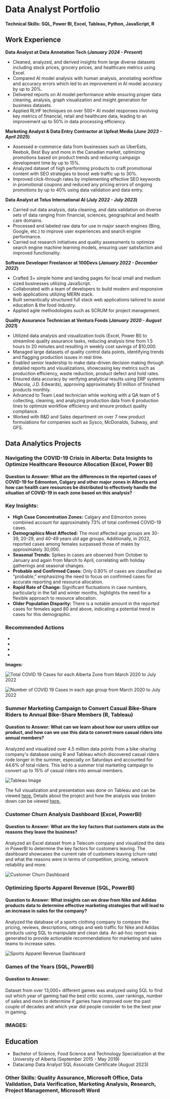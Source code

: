 # Data Analyst Portfolio 

#### Technical Skills: SQL, Power BI, Excel, Tableau, Python, JavaScript, R


## **Work Experience**
**Data Analyst at Data Annotation Tech (_January 2024 - Present_)**
- Cleaned, analyzed, and derived insights from large diverse datasets including stock prices, grocery prices, and healthcare metrics using Excel.
- Compared AI model analysis with human analysis, annotating workflow and accuracy errors which led to an improvement in AI model accuracy by up to 20%.
- Delivered reports on AI model performance while ensuring proper data cleaning, analysis, graph visualization and insight generation for business datasets.
- Applied RLHF techniques on over 500+ AI model responses involving key metrics of financial, retail and healthcare data, leading to an improvement up to 50% in data processing efficiency.


**Marketing Analyst & Data Entry Contractor at Upfeat Media (_June 2023 - April 2025_)**
- Assessed e-commerce data from businesses such as UberEats, Reebok, Best Buy and more in the Canadian market, optimizing promotions based on product trends and reducing campaign development time by up to 15%. 
- Analyzed dataset of high performing products to craft promotional content with SEO strategies to boost web traffic up to 30%.
- Improved click-through rates by implementing effective SEO keywords in promotional coupons and reduced any pricing errors of ongoing promotions by up to 40% using data validation and data entry.


**Data Analyst at Telus International AI (_July 2022 - July 2023_)**
- Carried out data analysis, data cleaning, and data validation on diverse sets of data ranging from financial, sciences, geographical and health care domains. 
- Processed and labeled raw data for use in major search engines (Bing, Google, etc.) to improve user experiences and search engine performance.
- Carried out research initiatives and quality assessments to optimize search engine machine learning models, ensuring user satisfaction and improved functionality.


**Software Developer Freelancer at 100Devs (_January 2022 - December 2022_)**
- Crafted 3+ simple home and landing pages for local small and medium sized businesses utilizing JavaScript.
-	Collaborated with a team of developers to build modern and responsive web applications utilizing MERN stack.
- Built semantically structured full stack web applications tailored to assist education & the food industry.
-	Applied agile methodologies such as SCRUM for project management.
  

**Quality Assurance Technician at Ventura Foods (_January 2020 - August 2021_)**
- Utilized data analysis and visualization tools (Excel, Power BI) to streamline quality assurance tasks, reducing analysis time from 1.5 hours to 20 minutes and resulting in weekly cost savings of $10,000.
- Managed large datasets of quality control data points, identifying trends and flagging production issues in real time.
- Enabled senior leadership to make data-driven decision making through detailed reports and visualizations, showcasing key metrics such as production efficiency, waste reduction, product defect and hold rates.
- Ensured data accuracy by verifying analytical results using ERP systems (Macola, J.D. Edwards), approving approximately $1 million of finished products monthly.
- Advanced to Team Lead technician while working with a QA team of 5 collecting, cleaning, and analyzing production data from 6 production lines to optimize workflow efficiency and ensure product quality compliance.
- Worked with R&D and Sales department on over 7 new product formulations for companies such as Sysco, McDonalds, Subway, and GFS.
  


## **Data Analytics Projects**
### Navigating the COVID-19 Crisis in Alberta: Data Insights to Optimize Healthcare Resource Allocation (Excel, Power BI)
#### Question to Answer: What are the differences in the reported cases of COVID-19 for Edmonton, Calgary and other major zones in Alberta and how can health care resources be distributed to effectively handle the situation of COVID-19 in each zone based on this analysis?

### Key Insights:
-	**High Case Concentration Zones:** Calgary and Edmonton zones combined account for approximately 73% of total confirmed COVID-19 cases.
-	**Demographics Most Affected:** The most affected age groups are 30-39, 20-29, and 40-49 years old age groups. Additionally, in 2022, reported cases among females surpassed those of males by approximately 30,000.
-	**Seasonal Trends:** Spikes in cases are observed from October to January and again from March to April, correlating with holiday gatherings and seasonal changes.
-	**Probable and Confirmed Cases:** Only 0.80% of cases are classified as “probable,” emphasizing the need to focus on confirmed cases for accurate reporting and resource allocation.
-	**Rapid Rate of Change:** Significant fluctuations in case numbers, particularly in the fall and winter months, highlights the need for a flexible approach to resource allocation.
-	**Older Population Disparity:** There is a notable amount in the reported cases for females aged 80 and above, indicating a potential trend in cases for this demographic.

### Recommended Actions
-
-
-
-

**Images:**

![Total COVID 19 Cases for each Alberta Zone from March 2020 to July 2022](/assets/CasesByZones.png)



![Number of COVID 19 Cases in each age group from March 2020 to July 2022](/assets/CasesByAgeGroup.png)



### Summer Marketing Campaign to Convert Casual Bike-Share Riders to Annual Bike-Share Members (R, Tableau)
#### Question to Answer: What can we learn about how our users utilize our product, and how can we use this data to convert more casual riders into annual members?

Analyzed and visualized over 4.5 million data points from a bike-sharing company's database using R and Tableau which discovered casual riders rode longer in the summer, especially on Saturdays and accounted for 44.6% of total riders. This led to a summer trial marketing campaign to convert up to 15% of casual riders into annual members.

![Tableau Image](/assets/BikeShareTableauImage.PNG)

The full visualization and presentation was done on Tableau and can be viewed [here.](https://public.tableau.com/app/profile/visan2980/viz/DataAnalyticsProjectDashboard/Story1#1)
Details about the project and how the analysis was broken down can be viewed [here.](https://github.com/Visan1/Data-Analytics-Project)

### Customer Churn Analysis Dashboard (Excel, PowerBI)
#### Question to Answer: What are the key factors that customers state as the reasons they leave the business?

Analyzed an Excel dataset from a Telecom company and visualized the data in PowerBI to determine the key factors for customers leaving. The dashboard showcases the current rate of customers leaving (churn rate) and what the reasons were in terms of competition, pricing, network reliability and more. 

![Customer Churn Dashboard](/assets/ChurningCustomersAnalysisDashboard.PNG)


### Optimizing Sports Apparel Revenue (SQL, PowerBI)
#### Question to Answer: What insights can we draw from Nike and Adidas products data to determine effective marketing strategies that will lead to an increase in sales for the company?

Analyzed the database of a sports clothing company to compare the pricing, reviews, descriptions, ratings and web traffic for Nike and Adidas products using SQL to manipulate and clean data. An ad-hoc report was generated to provide actionable recommendations for marketing and sales teams to increase sales. 

![Sports Apparel Revenue Dashboard](/assets/SportsApparelRevenue.PNG)

### Games of the Years (SQL, PowerBI)
#### Question to Answer:

Dataset from over 13,000+ different games was analyzed using SQL to find out which year of gaming had the best critic scores, user rankings, number of sales and more to determine if games have improved over the past couple of decades and which year did people consider to be the best year in gaming.

### IMAGES:


## Education
- Bachelor of Science, Food Science and Technology Specialization at the University of Alberta (September 2015 - May 2019)
- Datacamp Data Analyst SQL Associate Certificate (August 2023)

### Other Skills: Quality Assurance, Microsoft Office, Data Validation, Data Verification, Marketing Analysis, Research, Project Management, Microsoft Word








